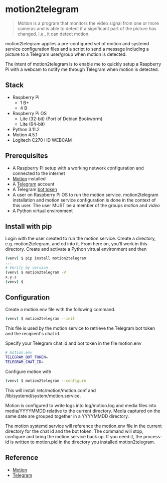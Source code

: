 # motion2telegram

> Motion is a program that monitors the video signal from one or more cameras and is able to detect if a significant part of the picture has changed. I.e., it can detect motion.

motion2telegram applies a pre-configured set of motion and systemd service configuration files and a script to send a message including a picture to a Telegram user/group when motion is detected.

The intent of motion2telegram is to enable me to quickly setup a Raspberry Pi with a webcam to notify me through Telegram when motion is detected.

## Stack

- Raspberry Pi
    - 1 B+
    - 4 B
- Raspberry Pi OS
    - Lite (32-bit) (Port of Debian Bookworm)
    - Lite (64-bit)
- Python 3.11.2
- Motion 4.5.1
- Logitech C270 HD WEBCAM

## Prerequisites

- A Raspberry Pi setup with a working network configuration and connected to the internet
- [Motion](https://motion-project.github.io/motion_build.html) installed
- A [Telegram](https://telegram.org/) account
- A Telegram [bot token](https://core.telegram.org/bots/tutorial#obtain-your-bot-token)
- A user on Raspberry Pi OS to run the motion service. motion2telegram installation and motion service configuration is done in the context of this user. The user MUST be a member of the groups _motion_ and _video_
- A Python virtual environment

## Install with pip

Login with the user created to run the motion service. Create a directory, e.g. motion2telegram, and cd into it. From here on, you'll work in this directory. Create and activate a Python virtual environment and then

```bash
(venv) $ pip install motion2telegram
...
# Verify by version
(venv) $ motion2telegram -V
x.y.z
(venv) $
```

## Configuration

Create a motion.env file with the following command.

```bash
(venv) $ motion2telegram --init
```

This file is used by the motion service to retrieve the Telegram bot token and the recipient's chat id.

Specify your Telegram chat id and bot token in the file motion.env

```bash
# motion.env
TELEGRAM_BOT_TOKEN=
TELEGRAM_CHAT_ID=
```

Configure motion with

```bash
(venv) $ motion2telegram --configure
```

This will install /etc/motion/motion.conf and /lib/systemd/system/motion.service.

Motion is configured to write logs into log/motion.log and media files into media/YYYYMMDD relative to the current directory. Media captured on the same date are grouped together in a YYYYMMDD directory.

The motion systemd service will reference the motion.env file in the current directory for the chat id and the bot token. The command will stop, configure and bring the motion service back up. If you need it, the process-id is written to motion.pid in the directory you installed motion2telegram.

## Reference

- [Motion](https://motion-project.github.io/)
- [Telegram](https://telegram.org/)